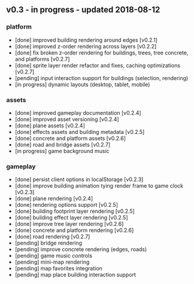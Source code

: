 
## v0.3 - in progress - updated 2018-08-12
### platform
* [done] improved building rendering around edges [v0.2.1]
* [done] improved z-order rendering across layers [v0.2.2]
* [done] fix broken z-order rendering for buildings, trees, tree concrete, and platforms [v0.2.7]
* [done] sprite layer render refactor and fixes, caching optimizations [v0.2.7]
* [pending] input interaction support for buildings (selection, rendering)
* [in progress] dynamic layouts (desktop, tablet, mobile)

### assets
* [done] improved gameplay documentation [v0.2.4]
* [done] improved asset versioning [v0.2.4]
* [done] plane assets [v0.2.4]
* [done] effects assets and building metadata [v0.2.5]
* [done] concrete and platform assets [v0.2.6]
* [done] road and bridge assets [v0.2.7]
* [in progress] game background music

### gameplay
* [done] persist client options in localStorage [v0.2.3]
* [done] improve building animation tying render frame to game clock [v0.2.3]
* [done] plane rendering [v0.2.4]
* [done] rendering options support [v0.2.5]
* [done] building footprint layer rendering [v0.2.5]
* [done] building effect layer rendering [v0.2.5]
* [done] improve tree layer rendering [v0.2.6]
* [done] concrete and platform rendering [v0.2.6]
* [done] road rendering [v0.2.7]
* [pending] bridge rendering
* [pending] improve concrete rendering (edges, roads)
* [pending] game music controls
* [pending] mini-map rendering
* [pending] map favorites integration
* [pending] map place building interaction support
